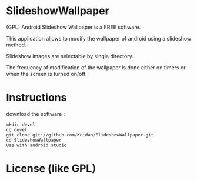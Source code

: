 SlideshowWallpaper
===

(GPL) Android Slideshow Wallpaper is a FREE software.

This application allows to modify the wallpaper of android using a slideshow method.

Slideshow images are selectable by single directory.

The frequency of modification of the wallpaper is done either on timers or when the screen is turned on/off.






Instructions
============


download the software :

	mkdir devel
	cd devel
	git clone git://github.com/Keidan/SlideshowWallpaper.git
	cd SlideshowWallpaper
 	Use with android studio
	

License (like GPL)
==================

